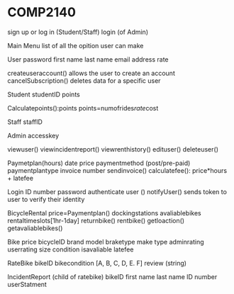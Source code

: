 # COMP2140

sign up or log in (Student/Staff)
login (of Admin)

Main Menu
list of all the opition user can make 

User
password
first name
last name 
email address 
rate


createuseraccount()
allows the user to create an account
cancelSubscription()
deletes data for a specific user
 
Student 
studentID
points  

Calculatepoints():points
points=numofrides*rate*cost

Staff
staffID

Admin 
accesskey 

viewuser()
viewincidentreport()
viewrenthistory()
edituser()
deleteuser()


Paymetplan(hours) 
date
price
paymentmethod (post/pre-paid)
paymentplantype
invoice number
sendinvoice()
calculatefee(): price*hours + latefee

Login 
ID number 
password
authenticate user ()
notifyUser()
sends token to user to verify their identity 

BicycleRental 
price=Paymentplan()
dockingstations
avaliablebikes 
rentaltimeslots[1hr-1day]
returnbike()
rentbike()
getloaction()
getavaliablebikes()

Bike
price
bicycleID
brand
model
braketype
make
type
adminrating
userrating 
size
condition
isavaliable 
latefee

RateBike 
bikeID
bikecondition [A, B, C, D, E. F]
review (string)

IncidentReport (child of ratebike)
bikeID
first name
last name
ID number 
userStatment



